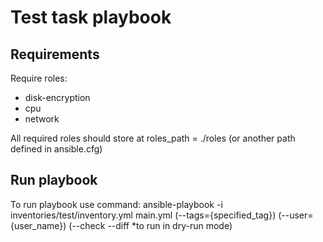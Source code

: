 # Test task playbook


## Requirements
Require roles:
- disk-encryption
- cpu
- network

All required roles should store at roles_path = ./roles (or another path defined in ansible.cfg)

## Run playbook

To run playbook use command:
ansible-playbook -i inventories/test/inventory.yml main.yml (--tags={specified_tag}) (--user={user_name}) (--check --diff *to run in dry-run mode)
